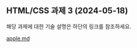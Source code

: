 ## HTML/CSS 과제 3 (2024-05-18)
해당 과제에 대한 기술 설명은 하단의 링크를 참조하세요.

[apple.md](https://github.com/JubiJung/homework/blob/main/apple/apple.md)
